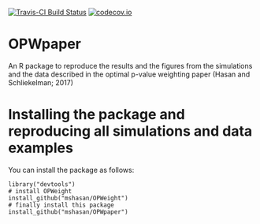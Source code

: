 
[![Travis-CI Build Status](https://travis-ci.org/mshasan/OPWpaper.svg?branch=master)](https://travis-ci.org/mshasan/OPWpaper)
[![codecov.io](https://codecov.io/github/mshasan/OPWpaper/coverage.svg?branch=master)](https://codecov.io/github/mshasan/OPWpaper?branch=master)

# OPWpaper
An R package to reproduce the results and the figures from the simulations and the data described in the optimal p-value weighting paper (Hasan and Schliekelman; 2017)

# Installing the package and reproducing all simulations and data examples

You can install the package as follows:

```{r}
library("devtools")
# install OPWeight
install_github("mshasan/OPWeight")
# finally install this package
install_github("mshasan/OPWpaper")
```

 
